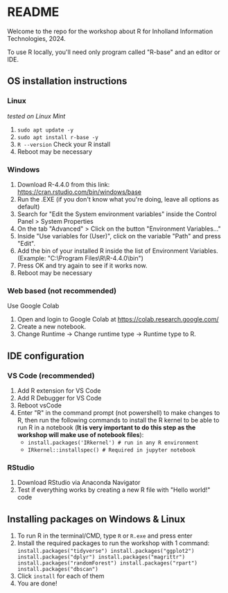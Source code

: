 # README
Welcome to the repo for the workshop about R for Inholland Information Technologies, 2024.

To use R locally, you'll need only program called "R-base" and an editor or IDE.

## OS installation instructions

### Linux
*tested on Linux Mint*
1. `sudo apt update -y`
2. `sudo apt install r-base -y`
3. `R --version` Check your R install
4. Reboot may be necessary

### Windows
1. Download R-4.4.0 from this link: https://cran.rstudio.com/bin/windows/base
2. Run the .EXE (if you don't know what you're doing, leave all options as default)
3. Search for "Edit the System environment variables" inside the Control Panel > System Properties
4. On the tab "Advanced" > Click on the button "Environment Variables..."
5. Inside "Use variables for (User)", click on the variable "Path" and press "Edit".
6. Add the bin of your installed R inside the list of Environment Variables. (Example: "C:\Program Files\R\R-4.4.0\bin")
7. Press OK and try again to see if it works now.  
8. Reboot may be necessary

### Web based (not recommended)
Use Google Colab
1. Open and login to Google Colab at https://colab.research.google.com/ 
2. Create a new notebook.
3. Change Runtime -> Change runtime type -> Runtime type to R.

## IDE configuration

### VS Code (recommended)
1. Add R extension for VS Code
2. Add R Debugger for VS Code
3. Reboot vsCode
4. Enter "R" in the command prompt (not powershell) to make changes to R, then run the following commands to install the R kernel to be able to run R in a notebook (**It is very important to do this step as the workshop will make use of notebook files**):
   * `install.packages('IRkernel') # run in any R environment`
   * `IRkernel::installspec() # Required in jupyter notebook`
    
### RStudio
1. Download RStudio via Anaconda Navigator
2. Test if everything works by creating a new R file with "Hello world!" code

## Installing packages on Windows & Linux
1. To run R in the terminal/CMD, type `R` or `R.exe` and press enter
2. Install the required packages to run the workshop with 1 command:
`install.packages("tidyverse")
install.packages("ggplot2")
install.packages("dplyr")
install.packages("magrittr")
install.packages("randomForest")
install.packages("rpart")
install.packages("dbscan")
`
4. Click `install` for each of them
5. You are done!

